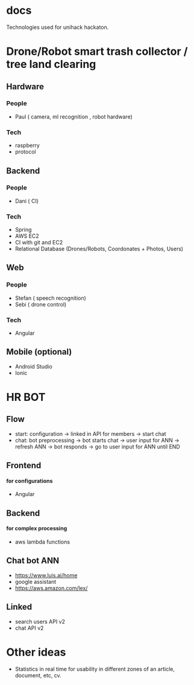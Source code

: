 # docs
Technologies used for unihack hackaton.

# Drone/Robot smart trash collector / tree land clearing

## Hardware
### People
* Paul ( camera, ml recognition , robot hardware)
### Tech 
* raspberry
* protocol 

## Backend
### People
* Dani ( CI)
### Tech
* Spring  
* AWS EC2
* CI with git and EC2
* Relational Database (Drones/Robots, Coordonates + Photos, Users) 

## Web
### People
* Stefan ( speech recognition)
* Sebi ( drone control)
### Tech
* Angular

## Mobile (optional)
* Android Studio 
* Ionic


# HR BOT

## Flow
* start: configuration -> linked in API for members -> start chat
* chat: bot preprocessing -> bot starts chat -> user input for ANN -> refresh ANN -> bot responds -> go to user input for ANN until END 

## Frontend
#### for configurations
* Angular

## Backend
#### for complex processing
* aws lambda functions

## Chat bot ANN
* https://www.luis.ai/home
* google assistant 
* https://aws.amazon.com/lex/

## Linked 
* search users API v2
* chat API v2

# Other ideas
* Statistics in real time for usability in different zones of an article, document, etc, cv.

